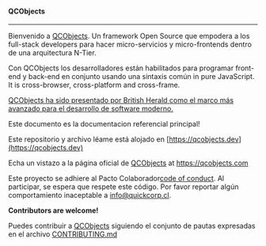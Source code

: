 #### QCObjects
------------------------------------
Bienvenido a [QCObjects](https://qcobjects.dev). Un framework Open Source que empodera a los full-stack developers para hacer micro-servicios y micro-frontends dentro de una arquitectura N-Tier.

Con QCObjects los desarrolladores están habilitados para programar front-end y back-end en conjunto usando una sintaxis común in pure JavaScript. It is cross-browser, cross-platform and cross-frame.

[QCObjects ha sido presentado por British Herald como el marco más avanzado para el desarrollo de software moderno.](https://britishherald.com/qcobjects-the-first-world-class-tech-framework-made-in-south-america-is-meant-to-make-developers-happier-while-they-code/)

Este documento es la documentacion referencial principal!

Este repositorio y archivo léame está alojado en [https://qcobjects.dev](https://qcobjects.dev)

Echa un vistazo a la página oficial de [QCObjects](https://qcobjects.com) at https://qcobjects.com

Este proyecto se adhiere al Pacto Colaborador[code of conduct](CODE_OF_CONDUCT.md). Al participar, se espera que respete este código. Por favor reportar algún comportamiento inaceptable a info@quickcorp.cl.

**Contributors are welcome!**

Puedes contribuir a [QCObjects](https://qcobjects.dev) siguiendo el conjunto de pautas expresadas en el archivo [CONTRIBUTING.md](CONTRIBUTING.md)
